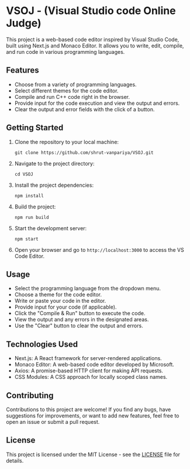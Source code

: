 # VSOJ - (Visual Studio code Online Judge)

This project is a web-based code editor inspired by Visual Studio Code, built using Next.js and Monaco Editor. It allows you to write, edit, compile, and run code in various programming languages.

## Features

- Choose from a variety of programming languages.
- Select different themes for the code editor.
- Compile and run C++ code right in the browser.
- Provide input for the code execution and view the output and errors.
- Clear the output and error fields with the click of a button.

## Getting Started

1. Clone the repository to your local machine:

   ```
   git clone https://github.com/shrut-vanpariya/VSOJ.git
   ```

2. Navigate to the project directory:

   ```
   cd VSOJ
   ```

3. Install the project dependencies:

   ```
   npm install
   ```

4. Build the project:

   ```
   npm run build
   ```

5. Start the development server:

   ```
   npm start
   ```

6. Open your browser and go to `http://localhost:3000` to access the VS Code Editor.

## Usage

- Select the programming language from the dropdown menu.
- Choose a theme for the code editor.
- Write or paste your code in the editor.
- Provide input for your code (if applicable).
- Click the "Compile & Run" button to execute the code.
- View the output and any errors in the designated areas.
- Use the "Clear" button to clear the output and errors.

## Technologies Used

- Next.js: A React framework for server-rendered applications.
- Monaco Editor: A web-based code editor developed by Microsoft.
- Axios: A promise-based HTTP client for making API requests.
- CSS Modules: A CSS approach for locally scoped class names.

## Contributing

Contributions to this project are welcome! If you find any bugs, have suggestions for improvements, or want to add new features, feel free to open an issue or submit a pull request.

## License

This project is licensed under the MIT License - see the [LICENSE](LICENSE) file for details.
